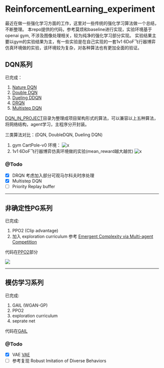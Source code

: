# ReinforcementLearning_experiment
最近在做一些强化学习方面的工作，这里对一些传统的强化学习算法做一个总结，不断整理。
本repo提供的代码，参考莫烦和baseline进行实现，实验环境基于openai gym, 不涉及图像处理相关，较为纯净的强化学习部分实现。
实验结果主要以gym的实验结果为主，有一些实验是在自己实现的一套1v1 6DoF飞行器博弈仿真环境做的实验，该环境较为复杂，对各种算法也有更加全面的验证。

## DQN系列
已完成：     
1. [Nature DQN](http://www.nature.com/articles/nature14236)      
2. [Double DQN](https://arxiv.org/abs/1509.06461)     
3. [Dueling DDQN](https://arxiv.org/abs/1511.06581)    
4. [DRQN](https://arxiv.org/abs/1507.06527)    
5. [Multistep DQN](https://arxiv.org/abs/1703.01327)           

[DQN_IN_PROJECT](https://github.com/zhkmxx9302013/ReinforcementLearning_experiment/tree/master/DQN_IN_PROJECT)目录为整理成项目架构形式的算法，可以兼容以上五种算法，将网络结构，agent学习，主程序分开封装。      

三类算法对比：(DQN, DoubleDQN, Dueling DQN)
1. gym CartPole-v0 环境：
![x](https://res.cloudinary.com/djhkiiiap/image/upload/v1548387003/%E5%BE%AE%E4%BF%A1%E6%88%AA%E5%9B%BE_20190125112753.png)
2. 1v1 6DoF飞行器博弈仿真环境做的实验(mean_reward越大越优)
![x](https://res.cloudinary.com/djhkiiiap/image/upload/v1548492902/%E5%BE%AE%E4%BF%A1%E6%88%AA%E5%9B%BE_20190126165446.png)


### @Todo
- [x] DRQN 考虑加入部分可观马尔科夫时序处理
- [x] Multistep DQN
- [ ] Priority Replay buffer

---

## 非确定性PG系列

已完成:

1. PPO2 (Clip advantage)
2. 加入 exploration curriculum  参考 [Emergent Complexity via Multi-agent Competition](https://arxiv.org/abs/1710.03748)

代码在[PPO2](https://github.com/zhkmxx9302013/ReinforcementLearning_experiment/tree/master/PPO2)部分

![](https://res.cloudinary.com/djhkiiiap/image/upload/v1554520369/%E6%9C%AA%E6%A0%87%E9%A2%98-2.png)

---

## 模仿学习系列

已完成:

1. GAIL (WGAN-GP)
2. PPO2
3. exploration curriculum
4. seprate net

代码在[GAIL](https://github.com/zhkmxx9302013/ReinforcementLearning_experiment/tree/master/GAIL)



### @Todo

- [x] VAE [VAE](https://github.com/zhkmxx9302013/ReinforcementLearning_experiment/tree/master/VAE-GAIL)
- [ ] 参考复现 Robust Imitation of Diverse Behaviors